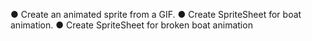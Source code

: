 ● Create an animated sprite from a GIF. 
● Create SpriteSheet for boat animation. 
● Create SpriteSheet for broken boat animation